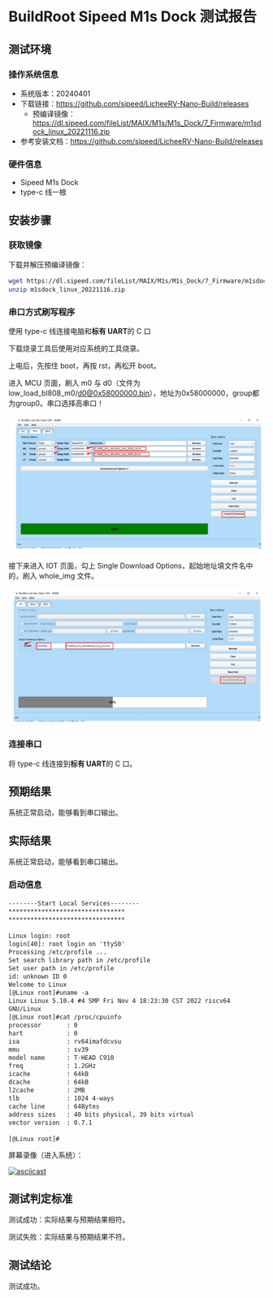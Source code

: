 # BuildRoot Sipeed M1s Dock 测试报告

## 测试环境

### 操作系统信息

- 系统版本：20240401
- 下载链接：https://github.com/sipeed/LicheeRV-Nano-Build/releases
    - 预编译镜像：https://dl.sipeed.com/fileList/MAIX/M1s/M1s_Dock/7_Firmware/m1sdock_linux_20221116.zip
- 参考安装文档：https://github.com/sipeed/LicheeRV-Nano-Build/releases

### 硬件信息

- Sipeed M1s Dock
- type-c 线一根

## 安装步骤

### 获取镜像

下载并解压预编译镜像：
```bash
wget https://dl.sipeed.com/fileList/MAIX/M1s/M1s_Dock/7_Firmware/m1sdock_linux_20221116.zip
unzip m1sdock_linux_20221116.zip

```

### 串口方式刷写程序

使用 type-c 线连接电脑和**标有 UART**的 C 口

下载烧录工具后使用对应系统的工具烧录。

上电后，先按住 boot，再按 rst，再松开 boot。

进入 MCU 页面，刷入 m0 与 d0（文件为 low_load_bl808_m0/d0@0x58000000.bin），地址为0x58000000，group都为group0。串口选择高串口！

![mcu](./mcu.png)

接下来进入 IOT 页面，勾上 Single Download Options，起始地址填文件名中的，刷入 whole_img 文件。

![iot](./iot.png)

### 连接串口

将 type-c 线连接到**标有 UART**的 C 口。

## 预期结果

系统正常启动，能够看到串口输出。

## 实际结果

系统正常启动，能够看到串口输出。

### 启动信息

```log
--------Start Local Services--------
********************************
********************************

Linux login: root
login[40]: root login on 'ttyS0'
Processing /etc/profile ... 
Set search library path in /etc/profile
Set user path in /etc/profile
id: unknown ID 0
Welcome to Linux
[@Linux root]#uname -a
Linux Linux 5.10.4 #4 SMP Fri Nov 4 18:23:30 CST 2022 riscv64 GNU/Linux
[@Linux root]#cat /proc/cpuinfo 
processor       : 0
hart            : 0
isa             : rv64imafdcvsu
mmu             : sv39
model name      : T-HEAD C910
freq            : 1.2GHz
icache          : 64kB
dcache          : 64kB
l2cache         : 2MB
tlb             : 1024 4-ways
cache line      : 64Bytes
address sizes   : 40 bits physical, 39 bits virtual
vector version  : 0.7.1

[@Linux root]#

```

屏幕录像（进入系统）：

[![asciicast](https://asciinema.org/a/R5eNAV87OGvoJfoNcpVCtMKRO.svg)](https://asciinema.org/a/R5eNAV87OGvoJfoNcpVCtMKRO)

## 测试判定标准

测试成功：实际结果与预期结果相符。

测试失败：实际结果与预期结果不符。

## 测试结论

测试成功。